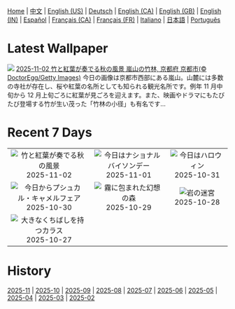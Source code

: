 [Home](../README.md) | [中文](zh-CN.md) | [English (US)](en-US.md) | [Deutsch](de-DE.md) | [English (CA)](en-CA.md) | [English (GB)](en-GB.md) | [English (IN)](en-IN.md) | [Español](es-ES.md) | [Français (CA)](fr-CA.md) | [Français (FR)](fr-FR.md) | [Italiano](it-IT.md) | [日本語](ja-JP.md) | [Português](pt-BR.md)

# Latest Wallpaper
![](https://www.bing.com/th?id=OHR.KyotoMaple_JA-JP9092721776_UHD.jpg)
[2025-11-02 竹と紅葉が奏でる秋の風景 嵐山の竹林, 京都府 京都市(© DoctorEgg/Getty Images)](https://www.bing.com/th?id=OHR.KyotoMaple_JA-JP9092721776_UHD.jpg)
今日の画像は京都市西部にある嵐山。山麓には多数の寺社が存在し、桜や紅葉の名所としても知られる観光名所です。例年 11 月中旬から 12 月上旬ごろに紅葉が見ごろを迎えます。また、映画やドラマにもたびたび登場する竹が生い茂った「竹林の小径」も有名です…

# Recent 7 Days
|  |  |  |
|:---:|:---:|:---:|
| ![](https://www.bing.com/th?id=OHR.KyotoMaple_JA-JP9092721776_400x240.jpg "竹と紅葉が奏でる秋の風景") 2025-11-02 | ![](https://www.bing.com/th?id=OHR.BisonSprings_JA-JP2014731306_400x240.jpg "今日はナショナルバイソンデー") 2025-11-01 | ![](https://www.bing.com/th?id=OHR.BranCastle_JA-JP1493249630_400x240.jpg "今日はハロウィン") 2025-10-31 |
| ![](https://www.bing.com/th?id=OHR.PushkarFair_JA-JP5237549354_400x240.jpg "今日からプシュカル・キャメルフェア") 2025-10-30 | ![](https://www.bing.com/th?id=OHR.FanalForest_JA-JP5058622515_400x240.jpg "霧に包まれた幻想の森") 2025-10-29 | ![](https://www.bing.com/th?id=OHR.TepliceRocks_JA-JP4817805390_400x240.jpg "岩の迷宮") 2025-10-28 |
| ![](https://www.bing.com/th?id=OHR.AfricanRaven_JA-JP4581712736_400x240.jpg "大きなくちばしを持つカラス") 2025-10-27 |  |  |

# History
[2025-11](../archives/wallpaper/ja-JP/w_2025_11.md) | [2025-10](../archives/wallpaper/ja-JP/w_2025_10.md) | [2025-09](../archives/wallpaper/ja-JP/w_2025_09.md) | [2025-08](../archives/wallpaper/ja-JP/w_2025_08.md) | [2025-07](../archives/wallpaper/ja-JP/w_2025_07.md) | [2025-06](../archives/wallpaper/ja-JP/w_2025_06.md) | [2025-05](../archives/wallpaper/ja-JP/w_2025_05.md) | [2025-04](../archives/wallpaper/ja-JP/w_2025_04.md) | [2025-03](../archives/wallpaper/ja-JP/w_2025_03.md) | [2025-02](../archives/wallpaper/ja-JP/w_2025_02.md)
